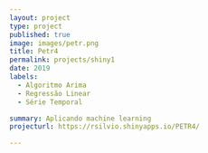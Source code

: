 ```yaml
---
layout: project
type: project
published: true
image: images/petr.png
title: Petr4
permalink: projects/shiny1
date: 2019
labels:
  - Algoritmo Arima
  - Regressão Linear
  - Série Temporal

summary: Aplicando machine learning
projecturl: https://rsilvio.shinyapps.io/PETR4/

---
```


